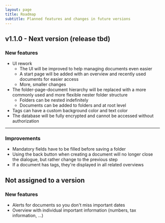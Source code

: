 ```yaml
---
layout: page
title: Roadmap
subtitle: Planned features and changes in future versions 
---
```


## v1.1.0 - Next version (release tbd)
### New features 
- UI rework
  - The UI will be improved to help managing documents even easier
  - A start page will be added with an overview and recently used documents for easier access
  - More, smaller changes
- The folder-page-document hierarchy will be replaced with a more commonly used and more flexible nester folder structure
  - Folders can be nested indefinitely
  - Documents can be added to folders and at root level
- Tags can have a custom background color and text color
- The database will be fully encrypted and cannot be accessed without authorization 

___
### Improvements
- Mandatory fields have to be filled before saving a folder
- Using the back button when creating a document will no longer close the dialogue, but rather change to the previous step
- If a document has tags, they're displayed in all related overviews

## Not assigned to a version 
### New features 
- Alerts for documents so you don't miss important dates
- Overview with individual important information (numbers, tax information, ...)
